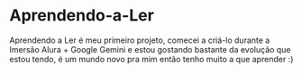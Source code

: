 # Aprendendo-a-Ler
Aprendendo a Ler é meu primeiro projeto, comecei a criá-lo durante a Imersão Alura + Google Gemini e estou gostando bastante da evolução que estou tendo, é um mundo novo pra mim então tenho muito a que aprender :)
